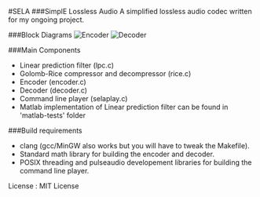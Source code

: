 #SELA
###SimplE Lossless Audio
A simplified lossless audio codec written for my ongoing project.

###Block Diagrams
![Encoder](https://cloud.githubusercontent.com/assets/12273725/8868411/c24585e6-31f5-11e5-937a-e3c11c632704.png)
![Decoder](https://cloud.githubusercontent.com/assets/12273725/8868418/cbb6a1dc-31f5-11e5-91f6-8290766baa34.png)

###Main Components
* Linear prediction filter (lpc.c)
* Golomb-Rice compressor and decompressor (rice.c)
* Encoder (encoder.c)
* Decoder (decoder.c)
* Command line player (selaplay.c)
* Matlab implementation of Linear prediction filter can be found in 'matlab-tests' folder

###Build requirements
* clang (gcc/MinGW also works but you will have to tweak the Makefile).
* Standard math library for building the encoder and decoder.
* POSIX threading and pulseaudio developement libraries for building the command line player.

License : MIT License
